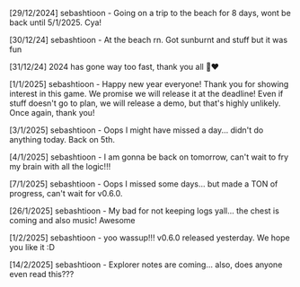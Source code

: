 [29/12/2024] sebashtioon - Going on a trip to the beach for 8 days, wont be back until 5/1/2025. Cya!

[30/12/24] sebashtioon - At the beach rn. Got sunburnt and stuff but it was fun

[31/12/24] 2024 has gone way too fast, thank you all 💪❤️

[1/1/2025] sebashtioon - Happy new year everyone! Thank you for showing interest in this game. We promise we will release it at the deadline! Even if stuff doesn't go to plan, we will release a demo, but that's highly unlikely. Once again, thank you!

[3/1/2025] sebashtioon - Oops I might have missed a day... didn't do anything today. Back on 5th.

[4/1/2025] sebashtioon - I am gonna be back on tomorrow, can't wait to fry my brain with all the logic!!!

[7/1/2025] sebashtioon - Oops I missed some days... but made a TON of progress, can't wait for v0.6.0.

[26/1/2025] sebashtioon - My bad for not keeping logs yall... the chest is coming and also music! Awesome

[1/2/2025] sebashtioon - yoo wassup!!! v0.6.0 released yesterday. We hope you like it :D

[14/2/2025] sebashtioon - Explorer notes are coming... also, does anyone even read this???

